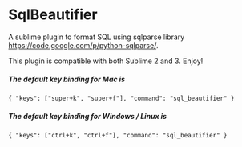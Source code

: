 SqlBeautifier
============================

A sublime plugin to format SQL using sqlparse library https://code.google.com/p/python-sqlparse/.

This plugin is compatible with both Sublime 2 and 3. Enjoy!


##### The default key binding for Mac is

```
{ "keys": ["super+k", "super+f"], "command": "sql_beautifier" }
```

##### The default key binding for Windows / Linux is

```
{ "keys": ["ctrl+k", "ctrl+f"], "command": "sql_beautifier" }
```
